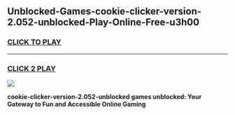 
## Unblocked-Games-cookie-clicker-version-2.052-unblocked-Play-Online-Free-u3h00
<h3>
<a href="https://premium76.site?title=cookie-clicker-version-2.052-unblocked&ref=26A">CLICK TO PLAY</a></h3>
<hr>

<h3>
<a href="https://premium76.site?title=cookie-clicker-version-2.052-unblocked&ref=26A">CLICK 2 PLAY</a>
  
</h3>

<a href="https://premium76.site?title=cookie-clicker-version-2.052-unblocked&ref=26A"><img src="https://clearcache.store/games.png"></a>


**cookie-clicker-version-2.052-unblocked games unblocked: Your Gateway to Fun and Accessible Online Gaming**
